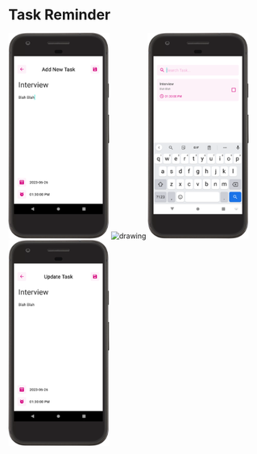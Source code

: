 # Task Reminder

<img src="https://github.com/Kyawkk/Task_Reminder/blob/master/screenshoots/add_task.png" alt="drawing" width="200"/>
<img src="https://github.com/Kyawkk/Task_Reminder/blob/master/screenshoots/empty_tas.png" alt="drawing" width="200"/>
<img src="https://github.com/Kyawkk/Task_Reminder/blob/master/screenshoots/search_task.png" alt="drawing" width="200"/>
<img src="https://github.com/Kyawkk/Task_Reminder/blob/master/screenshoots/update_task.png" alt="drawing" width="200"/>